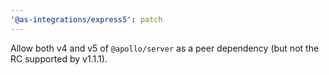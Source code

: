 ```yaml
---
'@as-integrations/express5': patch
---
```


Allow both v4 and v5 of `@apollo/server` as a peer dependency (but not the RC supported by v1.1.1).

